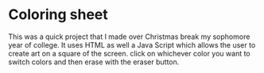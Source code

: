 # Coloring sheet

This was a quick project that I made over Christmas break my sophomore year of college.
It uses HTML as well a Java Script which allows the user to create art on a square of the screen.
click on whichever color you want to switch colors and then erase with the eraser button.
